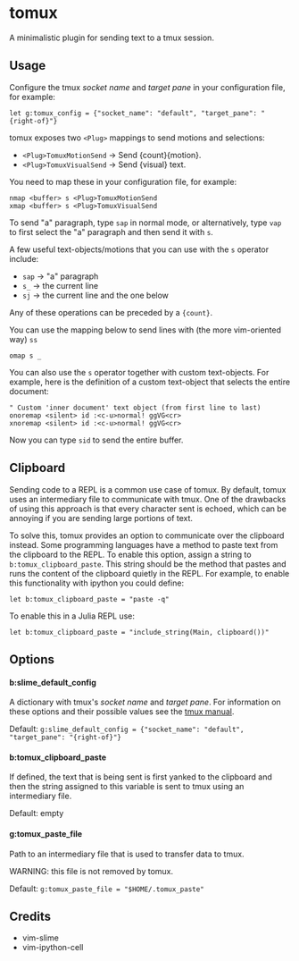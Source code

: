 tomux
=====

A minimalistic plugin for sending text to a tmux session.

Usage
-----

Configure the tmux *socket name* and *target pane* in your configuration file, for
example:

```
let g:tomux_config = {"socket_name": "default", "target_pane": "{right-of}"}
```

tomux exposes two `<Plug>` mappings to send motions and selections:


- `<Plug>TomuxMotionSend` -> Send {count}{motion}.
- `<Plug>TomuxVisualSend` -> Send {visual} text.


You need to map these in your configuration file, for example:

```
nmap <buffer> s <Plug>TomuxMotionSend
xmap <buffer> s <Plug>TomuxVisualSend
```

To send "a" paragraph, type `sap` in normal mode, or alternatively,
type `vap` to first select the "a" paragraph and then send it with `s`.

A few useful text-objects/motions that you can use with the `s` operator include:

- `sap` -> "a" paragraph
- `s_`  -> the current line
- `sj`  -> the current line and the one below

Any of these operations can be preceded by a `{count}`.

You can use the mapping below to send lines with (the more vim-oriented way) `ss` 

```
omap s _
```

You can also use the `s` operator together with custom text-objects. For example,
here is the definition of a custom text-object that selects the entire document:

```
" Custom 'inner document' text object (from first line to last)
onoremap <silent> id :<c-u>normal! ggVG<cr>
xnoremap <silent> id :<c-u>normal! ggVG<cr>
```

Now you can type `sid` to send the entire buffer.

Clipboard
---------

Sending code to a REPL is a common use case of tomux. By default, tomux uses
an intermediary file to communicate with tmux. One of the drawbacks of using
this approach is that every character sent is echoed, which can be annoying if
you are sending large portions of text.

To solve this, tomux provides an option to communicate over the clipboard
instead. Some programming languages have a method to paste text from the
clipboard to the REPL. To enable this option, assign a string to
`b:tomux_clipboard_paste`. This string should be the method that pastes and
runs the content of the clipboard quietly in the REPL.
For example, to enable this functionality with ipython you could define: 

```
let b:tomux_clipboard_paste = "paste -q"
```

To enable this in a Julia REPL use:

```
let b:tomux_clipboard_paste = "include_string(Main, clipboard())"
```

Options
-------

#### b:slime_default_config

A dictionary with tmux's *socket name* and *target pane*. For information on
these options and their possible values see the [tmux
manual](http://man.openbsd.org/OpenBSD-current/man1/tmux.1#_last__2).

Default: `g:slime_default_config = {"socket_name": "default", "target_pane": "{right-of}"}`

#### b:tomux_clipboard_paste

If defined, the text that is being sent is first yanked to the clipboard
and then the string assigned to this variable is sent to tmux using an
intermediary file.

Default: empty

#### g:tomux_paste_file

Path to an intermediary file that is used to transfer data to tmux. 

WARNING: this file is not removed by tomux.

Default: `g:tomux_paste_file = "$HOME/.tomux_paste"`
 
Credits
-------

- vim-slime
- vim-ipython-cell

